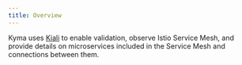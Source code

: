 ```yaml
---
title: Overview
---
```


Kyma uses [Kiali](https://www.kiali.io) to enable validation, observe Istio Service Mesh, and provide details on microservices included in the Service Mesh and connections between them.
